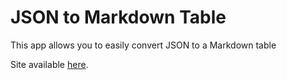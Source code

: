 # JSON to Markdown Table

This app allows you to easily convert JSON to a Markdown table 

Site available [here](https://kdelmonte.github.io/json-to-markdown-table).